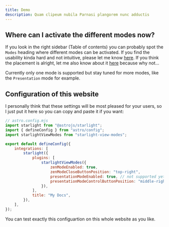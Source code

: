 ```yaml
---
title: Demo
description: Quam clipeum nubila Parnasi plangorem nunc adductis
---
```


## Where can I activate the different modes now?

If you look in the right sidebar (Table of contents) you can probably spot the `Modes` heading where different modes can be activated. If you find the usability kinda hard and not intuitive, please let me know [here](https://github.com/trueberryless/starlight-view-modes/discussions/2). If you think the placement is alright, let me also know about it [here](https://github.com/trueberryless/starlight-view-modes/discussions/2) because why not...

Currently only one mode is supported but stay tuned for more modes, like the `Presentation` mode for example.

## Configuration of this website

I personally think that these settings will be most pleased for your users, so I just put it here so you can copy and paste it if you want:

```js {11-14}
// astro.config.mjs
import starlight from "@astrojs/starlight";
import { defineConfig } from "astro/config";
import starlightViewModes from "starlight-view-modes";

export default defineConfig({
    integrations: [
        starlight({
            plugins: [
                starlightViewModes({
                    zenModeEnabled: true,
                    zenModeCloseButtonPosition: "top-right",
                    presentationModeEnabled: true, // not supported yet
                    presentationModeControlButtonPosition: "middle-right", // not supported yet
                }),
            ],
            title: "My Docs",
        }),
    ],
});
```

You can test exactly this configuartion on this whole website as you like.
